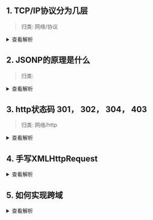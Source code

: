 ## 1. TCP/IP协议分为几层

> 归类: 网络/协议

<details>
<summary>查看解析</summary>
![](https://uploadfiles.nowcoder.com/images/20190925/320259883_1569384380407_67FEAF11EC1344501BA0194741AF7E49)
</details>

## 2. JSONP的原理是什么

> 归类: 

<details>
<summary>查看解析</summary>
浏览器有同源策略，但是script标签的src属性不会被同源策略所约束，可以获取任意服务器上的脚本并且执行

> jsonp通过插入script标签的方式来实现跨域，参数只能通过url传入，仅可以支持get请求

步骤

* 创建callback方法
* 插入script标签
* 后台接受到请求，解析前端传过去的callback方法，返回该方法的调用，并且数据作为参数传入该方法
* 前台执行服务端返回的方法调用

</details>

## 3. http状态码 301， 302， 304， 403

> 归类: 网络/http

<details>
<summary>查看解析</summary>

> 2xx

这个系列的状态码都表示请求被正常处理了

> 200 OK

表示客户端发来的请求被正常处理了，这种情况一般是最“好”的结果

> 204 No Content

表示服务器已成功处理请求，但是没有任何实体返回，页面不更新。一般用于客户端单方向向服务器发送信息

> 206 Partical Content
表示客户端进行了[范围请求](#rangeRequest),而服务器成功执行了这个请求

> 3xx重定向

这个系列表示浏览器需要执行某些特殊的处理以正常处理请求

> 301 Moved Permantly

永久性重定向，表示请求的资源已被分配了新的url，以后使用该资源时应该使用现在给的url（以报文首部的location字段里给出来了）

> 302 Not Found

临时性重定向，希望用户本次能够使用新的url访问

> 303 See Other

基本功能和302一致。但是明确向用户表示需要用GET方法获得资源

> 当301,302,303系列状态码发回时，几乎所有的浏览器都会把post改成GET，并且删除报文内的主体，之后请求会自动再次发送。当然这么做是有违标准的，但大家都会这么做

> 304 Not Modified

表示客户端发送了附带条件的请求，服务器端找到了资源但是并未符合相应的条件

> 307 Temporary Redirect

临时重定向，与302功能相似

> 4xx 客户端错误

该系列错误表示客户端是错误发生所在

> 400 Bad Request

表示请求报文中存在语法错误。当错误发生时，需要修改内容并再次发送请求。

> 401 Unauthorized

表示需要经过验证，若之前已经验证过了，则表示验证失败

> 403 Forbidden

表示请求资源的访问被拒接了，服务器可以不给出理由，如果有理由，则可以在实体的主体部分中看到

> 404 Not Found

服务器上没有请求的资源

> 5xx服务器错误

表示错误出在服务器上

> 500 Internet Server Error

表示服务器在执行请求时发生了错误，也有可能时bug或者临时的故障

> 503 Service Unavilable

表示服务器暂时超负载或者停机维护，无法处理请求

</details>

## 4. 手写XMLHttpRequest

<details>
<summary>查看解析</summary>

```
var xhr = new XMLHttpRequest()
xhr.onreadystatechange = function() {
    if(xhr.readyState === 4 && xhr.status === 200) {
        alert(xhr.responseText)
    }
}
xhr.open("GET", "/api", false)
xhr.send(null)
```

其中xhr.readyState是浏览器判断请求过程各个阶段的，xhr.status是http协议中规定的不同结果的返回状态说明（http状态码）

readyState

* 0 -代理被创建，但尚未调用 open() 方法。
* 1 -open() 方法已经被调用。
* 2 -send() 方法已经被调用，并且头部和状态已经可获得。
* 3 -下载中， responseText 属性已经包含部分数据。
* 4 -下载操作已完成

</details>

## 5. 如何实现跨域

<details>
<summary>查看解析</summary>
浏览器中有同源策略，即在一个域下的页面中，无法通过Ajax获取到其他域的接口，url的

* 协议
* 域名
* 端口

不同均可以视作跨域

但是html中的几个标签可以条比同源策略，script标签，img标签和link标签，这三个标签可以加载其他域的资源，不受同源策略限制

因此有如下应用

* img用作打点
* CDN
* JSONP

解决跨域的方法有

* JSONP
* http header（在服务端设置返回的http头），而且这个方法比JSONP方便
* window.postMessage


```
response.setHeader("Access-Control-Allow-Origin", "http://m.juejin.com/");  // 第二个参数填写允许跨域的域名称，不建议直接写 "*"
response.setHeader("Access-Control-Allow-Headers", "X-Requested-With");
response.setHeader("Access-Control-Allow-Methods", "PUT,POST,GET,DELETE,OPTIONS");

// 接收跨域的cookie
response.setHeader("Access-Control-Allow-Credentials", "true");
```

```
window.addEventListener('message', e => {
    if(e.origin === "one-of-save-origin") {
        process(e.data)
        ...
        e.source.postMessage('Recieved', 'site-url')
    }
})
```

</details>





